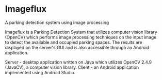 # Imageflux
A parking detection system using image processing

Imageflux is a Parking Detection System that utilizes computer vision library (OpenCV) which performs image processing techniques on the input image to detect the available and occupied parking spaces. The results are displayed on the server's GUI and is also accessible through an Android application.

Server - desktop application written on Java which utilizes OpenCV 2.4.9 (JavaCV), a computer vision library.
Client - an Android application implemented using Android Studio.
